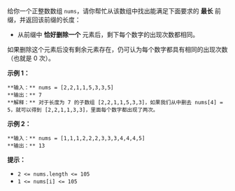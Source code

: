 给你一个正整数数组 `nums`，请你帮忙从该数组中找出能满足下面要求的 **最长** 前缀，并返回该前缀的长度：

  * 从前缀中 **恰好删除一个** 元素后，剩下每个数字的出现次数都相同。

如果删除这个元素后没有剩余元素存在，仍可认为每个数字都具有相同的出现次数（也就是 0 次）。



**示例 1：**

    
    
    **输入：** nums = [2,2,1,1,5,3,3,5]
    **输出：** 7
    **解释：** 对于长度为 7 的子数组 [2,2,1,1,5,3,3]，如果我们从中删去 nums[4] = 5，就可以得到 [2,2,1,1,3,3]，里面每个数字都出现了两次。
    

**示例 2：**

    
    
    **输入：** nums = [1,1,1,2,2,2,3,3,3,4,4,4,5]
    **输出：** 13
    



**提示：**

  * `2 <= nums.length <= 105`
  * `1 <= nums[i] <= 105`

